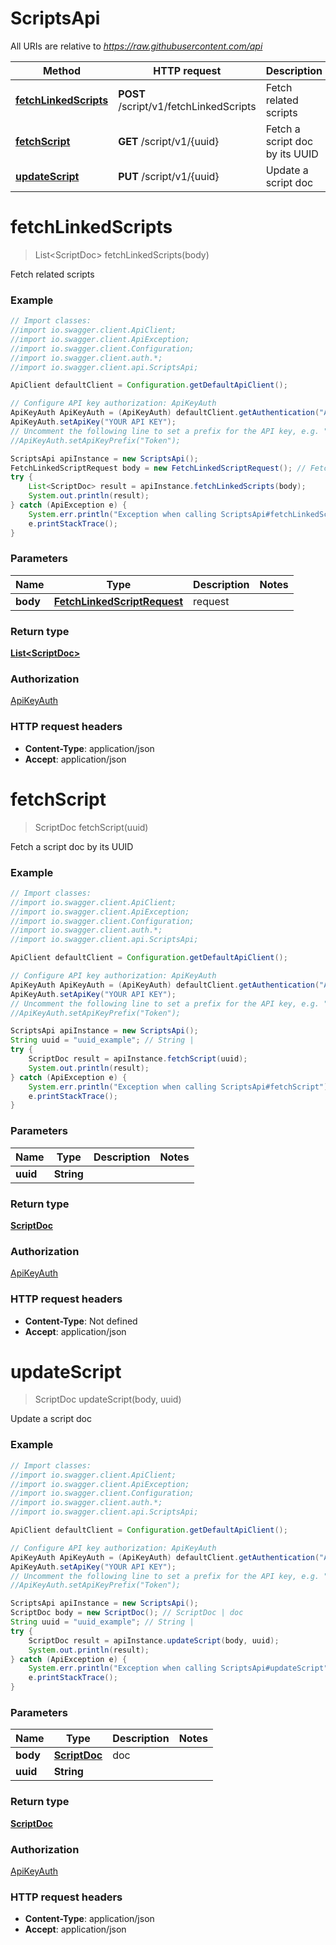 # ScriptsApi

All URIs are relative to *https://raw.githubusercontent.com/api*

Method | HTTP request | Description
------------- | ------------- | -------------
[**fetchLinkedScripts**](ScriptsApi.md#fetchLinkedScripts) | **POST** /script/v1/fetchLinkedScripts | Fetch related scripts
[**fetchScript**](ScriptsApi.md#fetchScript) | **GET** /script/v1/{uuid} | Fetch a script doc by its UUID
[**updateScript**](ScriptsApi.md#updateScript) | **PUT** /script/v1/{uuid} | Update a script doc

<a name="fetchLinkedScripts"></a>
# **fetchLinkedScripts**
> List&lt;ScriptDoc&gt; fetchLinkedScripts(body)

Fetch related scripts

### Example
```java
// Import classes:
//import io.swagger.client.ApiClient;
//import io.swagger.client.ApiException;
//import io.swagger.client.Configuration;
//import io.swagger.client.auth.*;
//import io.swagger.client.api.ScriptsApi;

ApiClient defaultClient = Configuration.getDefaultApiClient();

// Configure API key authorization: ApiKeyAuth
ApiKeyAuth ApiKeyAuth = (ApiKeyAuth) defaultClient.getAuthentication("ApiKeyAuth");
ApiKeyAuth.setApiKey("YOUR API KEY");
// Uncomment the following line to set a prefix for the API key, e.g. "Token" (defaults to null)
//ApiKeyAuth.setApiKeyPrefix("Token");

ScriptsApi apiInstance = new ScriptsApi();
FetchLinkedScriptRequest body = new FetchLinkedScriptRequest(); // FetchLinkedScriptRequest | request
try {
    List<ScriptDoc> result = apiInstance.fetchLinkedScripts(body);
    System.out.println(result);
} catch (ApiException e) {
    System.err.println("Exception when calling ScriptsApi#fetchLinkedScripts");
    e.printStackTrace();
}
```

### Parameters

Name | Type | Description  | Notes
------------- | ------------- | ------------- | -------------
 **body** | [**FetchLinkedScriptRequest**](FetchLinkedScriptRequest.md)| request |

### Return type

[**List&lt;ScriptDoc&gt;**](ScriptDoc.md)

### Authorization

[ApiKeyAuth](../README.md#ApiKeyAuth)

### HTTP request headers

 - **Content-Type**: application/json
 - **Accept**: application/json

<a name="fetchScript"></a>
# **fetchScript**
> ScriptDoc fetchScript(uuid)

Fetch a script doc by its UUID

### Example
```java
// Import classes:
//import io.swagger.client.ApiClient;
//import io.swagger.client.ApiException;
//import io.swagger.client.Configuration;
//import io.swagger.client.auth.*;
//import io.swagger.client.api.ScriptsApi;

ApiClient defaultClient = Configuration.getDefaultApiClient();

// Configure API key authorization: ApiKeyAuth
ApiKeyAuth ApiKeyAuth = (ApiKeyAuth) defaultClient.getAuthentication("ApiKeyAuth");
ApiKeyAuth.setApiKey("YOUR API KEY");
// Uncomment the following line to set a prefix for the API key, e.g. "Token" (defaults to null)
//ApiKeyAuth.setApiKeyPrefix("Token");

ScriptsApi apiInstance = new ScriptsApi();
String uuid = "uuid_example"; // String | 
try {
    ScriptDoc result = apiInstance.fetchScript(uuid);
    System.out.println(result);
} catch (ApiException e) {
    System.err.println("Exception when calling ScriptsApi#fetchScript");
    e.printStackTrace();
}
```

### Parameters

Name | Type | Description  | Notes
------------- | ------------- | ------------- | -------------
 **uuid** | **String**|  |

### Return type

[**ScriptDoc**](ScriptDoc.md)

### Authorization

[ApiKeyAuth](../README.md#ApiKeyAuth)

### HTTP request headers

 - **Content-Type**: Not defined
 - **Accept**: application/json

<a name="updateScript"></a>
# **updateScript**
> ScriptDoc updateScript(body, uuid)

Update a script doc

### Example
```java
// Import classes:
//import io.swagger.client.ApiClient;
//import io.swagger.client.ApiException;
//import io.swagger.client.Configuration;
//import io.swagger.client.auth.*;
//import io.swagger.client.api.ScriptsApi;

ApiClient defaultClient = Configuration.getDefaultApiClient();

// Configure API key authorization: ApiKeyAuth
ApiKeyAuth ApiKeyAuth = (ApiKeyAuth) defaultClient.getAuthentication("ApiKeyAuth");
ApiKeyAuth.setApiKey("YOUR API KEY");
// Uncomment the following line to set a prefix for the API key, e.g. "Token" (defaults to null)
//ApiKeyAuth.setApiKeyPrefix("Token");

ScriptsApi apiInstance = new ScriptsApi();
ScriptDoc body = new ScriptDoc(); // ScriptDoc | doc
String uuid = "uuid_example"; // String | 
try {
    ScriptDoc result = apiInstance.updateScript(body, uuid);
    System.out.println(result);
} catch (ApiException e) {
    System.err.println("Exception when calling ScriptsApi#updateScript");
    e.printStackTrace();
}
```

### Parameters

Name | Type | Description  | Notes
------------- | ------------- | ------------- | -------------
 **body** | [**ScriptDoc**](ScriptDoc.md)| doc |
 **uuid** | **String**|  |

### Return type

[**ScriptDoc**](ScriptDoc.md)

### Authorization

[ApiKeyAuth](../README.md#ApiKeyAuth)

### HTTP request headers

 - **Content-Type**: application/json
 - **Accept**: application/json

